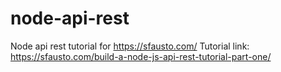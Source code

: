 # node-api-rest
Node api rest tutorial for https://sfausto.com/
Tutorial link: https://sfausto.com/build-a-node-js-api-rest-tutorial-part-one/
